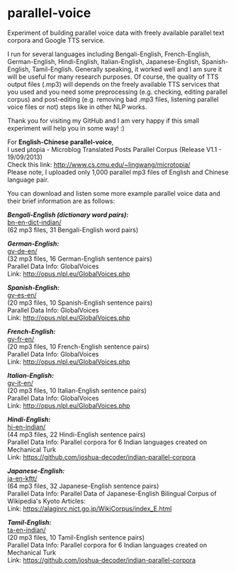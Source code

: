 # parallel-voice

Experiment of building parallel voice data with freely available parallel text corpora and Google TTS service.

I run for several languages including Bengali-English, French-English, German-English, Hindi-English, Italian-English, Japanese-English, Spanish-English, Tamil-English. Generally speaking, it worked well and I am sure it will be useful for many research purposes. Of course, the quality of TTS output files (.mp3) will depends on the freely available TTS services that you used and you need some preprocessing (e.g. checking, editing parallel corpus) and post-editing (e.g. removing bad .mp3 files, listening parallel voice files or not) steps like in other NLP works.  

Thank you for visiting my GitHub and I am very happy if this small experiment will help you in some way! :)

For **English-Chinese parallel-voice**,  
I used μtopia - Microblog Translated Posts Parallel Corpus (Release V1.1 - 19/09/2013)  
Check this link: http://www.cs.cmu.edu/~lingwang/microtopia/  
Please note, I uploaded only 1,000 parallel mp3 files of English and Chinese language pair.

You can download and listen some more example parallel voice data and their brief information are as follows:

***Bengali-English (dictionary word pairs):***  
[bn-en-dict-indian/](https://github.com/ye-kyaw-thu/parallel-voice/tree/master/example-tts-outputs/bn-en-dict-indian)  
(62 mp3 files, 31 Bengali-English word pairs)  


***German-English:***  
[gv-de-en/](https://github.com/ye-kyaw-thu/parallel-voice/tree/master/example-tts-outputs/gv-de-en)  
(32 mp3 files, 16 German-English sentence pairs)  
Parallel Data Info: GlobalVoices  
Link: http://opus.nlpl.eu/GlobalVoices.php  

***Spanish-English:***  
[gv-es-en/](https://github.com/ye-kyaw-thu/parallel-voice/tree/master/example-tts-outputs/gv-es-en)  
(20 mp3 files, 10 Spanish-English sentence pairs)  
Parallel Data Info: GlobalVoices  
Link: http://opus.nlpl.eu/GlobalVoices.php  

***French-English:***  
[gv-fr-en/](https://github.com/ye-kyaw-thu/parallel-voice/tree/master/example-tts-outputs/gv-fr-en)  
(20 mp3 files, 10 French-English sentence pairs)  
Parallel Data Info: GlobalVoices  
Link: http://opus.nlpl.eu/GlobalVoices.php  

***Italian-English:***  
[gv-it-en/](https://github.com/ye-kyaw-thu/parallel-voice/tree/master/example-tts-outputs/gv-it-en)  
(20 mp3 files, 10 Italian-English sentence pairs)  
Parallel Data Info: GlobalVoices  
Link: http://opus.nlpl.eu/GlobalVoices.php  

***Hindi-English:***  
[hi-en-indian/](https://github.com/ye-kyaw-thu/parallel-voice/tree/master/example-tts-outputs/hi-en-indian)  
(44 mp3 files, 22 Hindi-English sentence pairs)  
Parallel Data Info: Parallel corpora for 6 Indian languages created on Mechanical Turk   
Link: https://github.com/joshua-decoder/indian-parallel-corpora  

***Japanese-English:***  
[ja-en-kftt/](https://github.com/ye-kyaw-thu/parallel-voice/tree/master/example-tts-outputs/ja-en-kftt)  
(64 mp3 files, 32 Japanese-English sentence pairs)  
Parallel Data Info: Parallel Data of Japanese-English Bilingual Corpus of Wikipedia's Kyoto Articles:  
Link: https://alaginrc.nict.go.jp/WikiCorpus/index_E.html  

***Tamil-English:***  
[ta-en-indian/](https://github.com/ye-kyaw-thu/parallel-voice/tree/master/example-tts-outputs/ta-en-indian)  
(20 mp3 files, 10 Tamil-English sentence pairs)  
Parallel Data Info: Parallel corpora for 6 Indian languages created on Mechanical Turk   
Link: https://github.com/joshua-decoder/indian-parallel-corpora  



